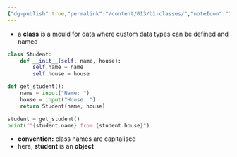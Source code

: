 ```yaml
---
{"dg-publish":true,"permalink":"/content/013/b1-classes/","noteIcon":"1","created":"2025-08-20T09:55:52.970+01:00","updated":"2025-08-20T10:19:34.826+01:00"}
---
```


- a **class** is a mould for data where custom data types can be defined and named

```python
class Student:
	def __init__(self, name, house):
		self.name = name
		self.house = house

def get_student():
    name = input("Name: ")
    house = input("House: ")
    return Student(name, house)

student = get_student()
print(f"{student.name} from {student.house}")
```

- **convention:** class names are capitalised
- here, **student** is an **object**